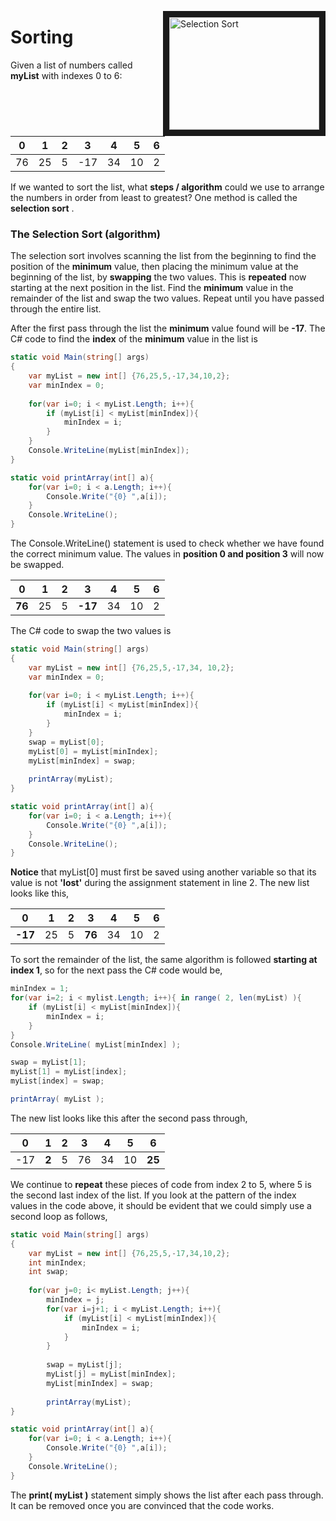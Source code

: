 <a href="http://www.youtube.com/watch?feature=player_embedded&v=f8hXR_Hvybo " target="_blank"><img align="right" src="http://img.youtube.com/vi/f8hXR_Hvybo/0.jpg" alt="Selection Sort" width="240" height="180" border="10" /></a>

# Sorting

Given a list of numbers called **myList** with indexes 0 to 6:

| 0 | 1 | 2 | 3 | 4 | 5 | 6 |
| :---: | :---: | :---: | :---: | :---: | :---: | :---: |
| 76 | 25 | 5 | -17 | 34 | 10 | 2 |

If we wanted to sort the list, what **steps / algorithm** could we use to arrange the numbers in order from least to greatest? One method is called the **selection sort** .

### The Selection Sort \(algorithm\)

The selection sort involves scanning the list from the beginning to find the position of the **minimum** value, then placing the minimum value at the beginning of the list, by **swapping** the two values. This is **repeated** now starting at the next position in the list. Find the **minimum** value in the remainder of the list and swap the two values. Repeat until you have passed through the entire list.

After the first pass through the list the **minimum** value found will be **-17**. The C# code to find the **index** of the **minimum** value in the list is

```csharp
static void Main(string[] args)
{
    var myList = new int[] {76,25,5,-17,34,10,2};
    var minIndex = 0;
    
    for(var i=0; i < myList.Length; i++){
        if (myList[i] < myList[minIndex]){
            minIndex = i;
        }
    }
    Console.WriteLine(myList[minIndex]);
}

static void printArray(int[] a){
    for(var i=0; i < a.Length; i++){
        Console.Write("{0} ",a[i]);
    }
    Console.WriteLine();
}
```

The Console.WriteLine() statement is used to check whether we have found the correct minimum value.  The values in **position 0 and position 3** will now be swapped.


| 0 | 1 | 2 | 3 | 4 | 5 | 6 |
| :---: | :---: | :---: | :---: | :---: | :---: | :---: |
| **76** | 25 | 5 | **-17** | 34 | 10 | 2 |

 The C# code to swap the two values is
 
```csharp
static void Main(string[] args)
{
    var myList = new int[] {76,25,5,-17,34, 10,2};
    var minIndex = 0;
    
    for(var i=0; i < myList.Length; i++){
        if (myList[i] < myList[minIndex]){
            minIndex = i;
        }
    }
    swap = myList[0];
    myList[0] = myList[minIndex];
    myList[minIndex] = swap;
    
    printArray(myList);
}

static void printArray(int[] a){
    for(var i=0; i < a.Length; i++){
        Console.Write("{0} ",a[i]);
    }
    Console.WriteLine();
}
```

**Notice** that myList\[0\] must first be saved using another variable so that its value is not **'lost'** during the assignment statement in line 2.  The new list looks like this,

| 0 | 1 | 2 | 3 | 4 | 5 | 6 |
| :---: | :---: | :---: | :---: | :---: | :---: | :---: |
| **-17** | 25 | 5 | **76** | 34 | 10 | 2 |

To sort the remainder of the list, the same algorithm is followed **starting at index 1**, so for the next pass the C# code would be,

```csharp
minIndex = 1;
for(var i=2; i < mylist.Length; i++){ in range( 2, len(myList) ){
    if (myList[i] < myList[minIndex]){
        minIndex = i;
    }
}
Console.WriteLine( myList[minIndex] );

swap = myList[1];
myList[1] = myList[index];
myList[index] = swap;

printArray( myList );
```

The new list looks like this after the second pass through,

| 0 | 1 | 2 | 3 | 4 | 5 | 6 |
| :---: | :---: | :---: | :---: | :---: | :---: | :---: |
| -17 | **2** | 5 | 76 | 34 | 10 | **25** |

We continue to **repeat** these pieces of code from index 2 to 5, where 5 is the second last index of the list.  If you look at the pattern of the index values in the code above, it should be evident that we could simply use a second loop as follows,

```csharp
static void Main(string[] args)
{
    var myList = new int[] {76,25,5,-17,34,10,2};
    int minIndex;
    int swap;
    
    for(var j=0; i< myList.Length; j++){
        minIndex = j;
        for(var i=j+1; i < myList.Length; i++){
            if (myList[i] < myList[minIndex]){
                minIndex = i;
            }
        }
        
        swap = myList[j];
        myList[j] = myList[minIndex];
        myList[minIndex] = swap;
    
        printArray(myList);
}

static void printArray(int[] a){
    for(var i=0; i < a.Length; i++){
        Console.Write("{0} ",a[i]);
    }
    Console.WriteLine();
}
```

The **print\( myList \)** statement simply shows the list after each pass through.  It can be removed once you are convinced that the code works.

